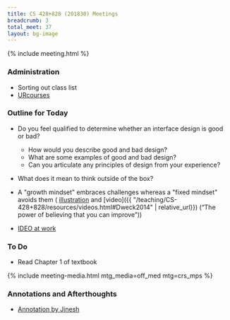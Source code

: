 ```yaml
---
title: CS 428+828 (201830) Meetings
breadcrumb: 3
total_meet: 37
layout: bg-image
---
```

{% include meeting.html %}

### Administration

* Sorting out class list
* [URcourses](https://urcourses.uregina.ca/course/view.php?id=2084)

### Outline for Today

* Do you feel qualified to determine whether an interface design is good or bad?
  * How would you describe good and bad design?
  * What are some examples of good and bad design?
  * Can you articulate any principles of design from your experience?

* What does it mean to think outside of the box?
* A "growth mindset" embraces challenges whereas a "fixed mindset" avoids them ( [illustration]( http://www.nigelholmes.com/site/wp-content/uploads/2016/09/two_mindsets.png)
and [video]({{ "/teaching/CS-428+828/resources/videos.html#Dweck2014" | relative_url}})
(&ldquo;The power of believing that you can improve&rdquo;))

* [IDEO at work](https://www.ideo.com/post/reimagining-the-shopping-cart)

### To Do

* Read Chapter 1 of textbook

{% include meeting-media.html mtg_media=off_med mtg=crs_mps %}

### Annotations and Afterthoughts

* [Annotation by Jinesh](https://urcourses.uregina.ca/mod/oublog/viewpost.php?post=25956)
